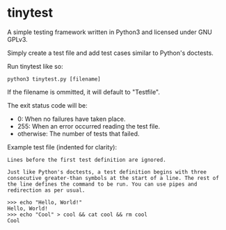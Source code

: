 tinytest
========

A simple testing framework written in Python3 and licensed under GNU GPLv3.

Simply create a test file and add test cases similar to Python's doctests.

Run tinytest like so:

    python3 tinytest.py [filename]

If the filename is ommitted, it will default to "Testfile".

The exit status code will be:
- 0: When no failures have taken place.
- 255: When an error occurred reading the test file.
- otherwise: The number of tests that failed.

Example test file (indented for clarity):

    Lines before the first test definition are ignored.

    Just like Python's doctests, a test definition begins with three consecutive greater-than symbols at the start of a line. The rest of the line defines the command to be run. You can use pipes and redirection as per usual.

    >>> echo "Hello, World!"
    Hello, World!
    >>> echo "Cool" > cool && cat cool && rm cool
    Cool

